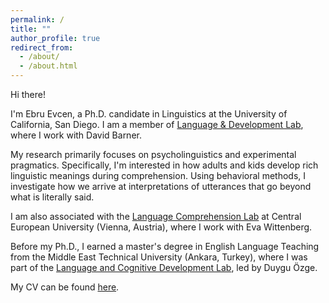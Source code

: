 ```yaml
---
permalink: /
title: ""
author_profile: true
redirect_from: 
  - /about/
  - /about.html
---
```


Hi there!

I'm Ebru Evcen, a Ph.D. candidate in Linguistics at the University of California, San Diego. I am a member of [Language & Development Lab](https://ladlab.ucsd.edu), where I work with David Barner. 

My research primarily focuses on psycholinguistics and experimental pragmatics. Specifically, I'm interested in how adults and kids develop rich linguistic meanings during comprehension. Using behavioral methods, I investigate how we arrive at interpretations of utterances that go beyond what is literally said. 

I am also associated with the [Language Comprehension Lab](https://lcl.ceu.edu) at Central European University (Vienna, Austria), where I work with Eva Wittenberg.

Before my Ph.D., I earned a master's degree in English Language Teaching from the Middle East Technical University (Ankara, Turkey), where I was part of the [Language and Cognitive Development Lab](https://langcog.metu.edu.tr), led by Duygu Özge.

My CV can be found <a href="https://ebruevcen.github.io/files/curriculum_vitae.pdf" target="_blank">here</a>.








